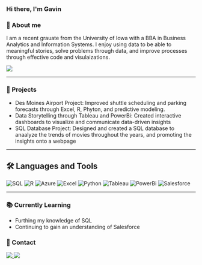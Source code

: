 
### Hi there, I'm Gavin

### 💫 About me 
  I am a recent grauate from the University of Iowa with a BBA in Business Analytics and Information Systems.  I enjoy using data to be able to meaningful stories, solve problems through data, and improve processes through effective code and visulaizations.  

  ![](https://komarev.com/ghpvc/?username=gavin-kafkakis&color=447ff7&label=Visitor+count)

---

### 🚀 Projects 
- Des Moines Airport Project: Improved shuttle scheduling and parking forecasts through Excel, R, Phyton, and predictive modeling.
- Data Storytelling through Tableau and PowerBi: Created interactive dashboards to visualize and communicate data-driven insights
- SQL Database Project: Designed and created a SQL database to anaalyze the trends of movies throughout the years, and promoting the insights onto a webpage

---

## 🛠️ Languages and Tools
![SQL](https://img.shields.io/badge/sql-%23ED8B00.svg?style=for-the-badge&logo=java&logoColor=white) 
![R](https://img.shields.io/badge/R-%236DB33F.svg?style=for-the-badge&logo=spring&logoColor=white) 
![Azure](https://img.shields.io/badge/Azure-%23FF9900.svg?style=for-the-badge&logo=amazon-aws&logoColor=white) 
![Excel](https://img.shields.io/badge/Excel-%2300599C.svg?style=for-the-badge&logo=c&logoColor=white) 
![Python](https://img.shields.io/badge/python-%2300ADD8.svg?style=for-the-badge&logo=go&logoColor=white) 
![Tableau](https://img.shields.io/badge/Tableau-%23E34F26.svg?style=for-the-badge&logo=html5&logoColor=white) 
![PowerBi](https://img.shields.io/badge/PowerBi-%230072C6.svg?style=for-the-badge&logo=azure-devops&logoColor=white) 
![Salesforce](https://img.shields.io/badge/salesforce-black?style=for-the-badge&logo=insomnia&logoColor=5849BE) 

---

### 📚 Currently Learning 
- Furthing my knowledge of SQL
- Continuing to gain an understanding of Salesforce

### 📲 Contact 
<a href="https:/https://www.linkedin.com/in/gavin-kafkakis/">
		<img src="https://img.shields.io/badge/LinkedIn-0077B5?style=for-the-badge&logo=linkedin&logoColor=white" />
<a href="mailto:kafkakis.gavin@gmail.com">
		<img src="https://img.shields.io/badge/Gmail-D14836?style=for-the-badge&logo=gmail&logoColor=white" />

  
